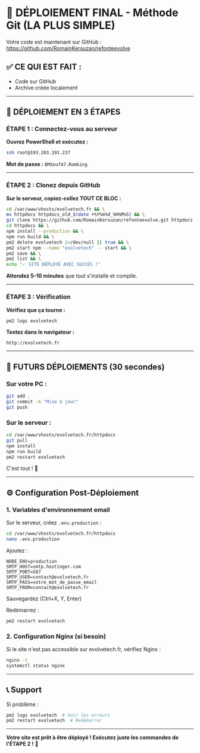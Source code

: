 # 🎉 DÉPLOIEMENT FINAL - Méthode Git (LA PLUS SIMPLE)

Votre code est maintenant sur GitHub : https://github.com/RomainKersuzan/refonteevolve

## ✅ CE QUI EST FAIT :
- Code sur GitHub
- Archive créée localement

---

## 🚀 DÉPLOIEMENT EN 3 ÉTAPES

### ÉTAPE 1 : Connectez-vous au serveur

**Ouvrez PowerShell et exécutez :**
```bash
ssh root@193.203.191.237
```

**Mot de passe :** `BMXouf47.Romking`

---

### ÉTAPE 2 : Clonez depuis GitHub

**Sur le serveur, copiez-collez TOUT CE BLOC :**

```bash
cd /var/www/vhosts/evolvetech.fr && \
mv httpdocs httpdocs_old_$(date +%Y%m%d_%H%M%S) && \
git clone https://github.com/RomainKersuzan/refonteevolve.git httpdocs && \
cd httpdocs && \
npm install --production && \
npm run build && \
pm2 delete evolvetech 2>/dev/null || true && \
pm2 start npm --name "evolvetech" -- start && \
pm2 save && \
pm2 list && \
echo "✅ SITE DÉPLOYÉ AVEC SUCCÈS !"
```

**Attendez 5-10 minutes** que tout s'installe et compile.

---

### ÉTAPE 3 : Vérification

**Vérifiez que ça tourne :**
```bash
pm2 logs evolvetech
```

**Testez dans le navigateur :**
```
http://evolvetech.fr
```

---

## 🔄 FUTURS DÉPLOIEMENTS (30 secondes)

### Sur votre PC :
```bash
git add .
git commit -m "Mise à jour"
git push
```

### Sur le serveur :
```bash
cd /var/www/vhosts/evolvetech.fr/httpdocs
git pull
npm install
npm run build
pm2 restart evolvetech
```

C'est tout ! 🎉

---

## ⚙️ Configuration Post-Déploiement

### 1. Variables d'environnement email

Sur le serveur, créez `.env.production` :
```bash
cd /var/www/vhosts/evolvetech.fr/httpdocs
nano .env.production
```

Ajoutez :
```
NODE_ENV=production
SMTP_HOST=smtp.hostinger.com
SMTP_PORT=587
SMTP_USER=contact@evolvetech.fr
SMTP_PASS=votre_mot_de_passe_email
SMTP_FROM=contact@evolvetech.fr
```

Sauvegardez (Ctrl+X, Y, Enter)

Redémarrez :
```bash
pm2 restart evolvetech
```

### 2. Configuration Nginx (si besoin)

Si le site n'est pas accessible sur evolvetech.fr, vérifiez Nginx :

```bash
nginx -t
systemctl status nginx
```

---

## 📞 Support

Si problème :
```bash
pm2 logs evolvetech  # Voir les erreurs
pm2 restart evolvetech  # Redémarrer
```

---

**Votre site est prêt à être déployé ! Exécutez juste les commandes de l'ÉTAPE 2 !** 🚀

